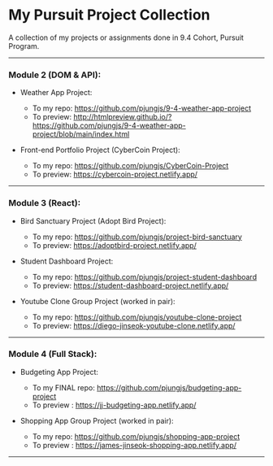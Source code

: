 # My Pursuit Project Collection
A collection of my projects or assignments done in 9.4 Cohort, Pursuit Program.

---

### Module 2 (DOM & API):

- Weather App Project:
  - To my repo: <https://github.com/pjungjs/9-4-weather-app-project>
  - To preview: <http://htmlpreview.github.io/?https://github.com/pjungjs/9-4-weather-app-project/blob/main/index.html>

- Front-end Portfolio Project (CyberCoin Project):
  - To my repo: <https://github.com/pjungjs/CyberCoin-Project>
  - To preview: <https://cybercoin-project.netlify.app/>

---

### Module 3 (React):

- Bird Sanctuary Project (Adopt Bird Project):
  - To my repo: <https://github.com/pjungjs/project-bird-sanctuary>
  - To preview: <https://adoptbird-project.netlify.app/>

- Student Dashboard Project:
  - To my repo: <https://github.com/pjungjs/project-student-dashboard>
  - To preview: <https://student-dashboard-project.netlify.app/>

- Youtube Clone Group Project (worked in pair):
  - To my repo: <https://github.com/pjungjs/youtube-clone-project>
  - To preview: <https://diego-jinseok-youtube-clone.netlify.app/>

---

### Module 4 (Full Stack):

- Budgeting App Project:
  - To my FINAL repo: <https://github.com/pjungjs/budgeting-app-project>
  - To preview : <https://jj-budgeting-app.netlify.app/>

- Shopping App Group Project (worked in pair):
  - To my repo: <https://github.com/pjungjs/shopping-app-project>
  - To preview : <https://james-jinseok-shopping-app.netlify.app/>

---
